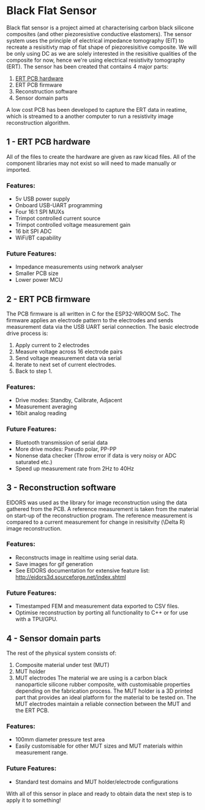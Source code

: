 # Black Flat Sensor
Black flat sensor is a project aimed at characterising carbon black silicone composites (and other piezoresistive conductive elastomers). The sensor system uses the principle of electrical impedance tomography (EIT) to recreate a resisitivty map of flat shape of piezoresisitive composite. We will be only using DC as we are solely interested in the resisitive qualities of the composite for now, hence we're using electrical resistivity tomography (ERT). The sensor has been created that contains 4 major parts:

1) [ERT PCB hardware](/README.md#1---ert-pcb-hardware)
2) ERT PCB firmware
3) Reconstruction software
4) Sensor domain parts

A low cost PCB has been developed to capture the ERT data in reatime, which is streamed to a another computer to run a resistivity image reconstruction algorithm.

## 1 - ERT PCB hardware
All of the files to create the hardware are given as raw kicad files. All of the component libraries may not exist so will need to made manually or imported.
### Features:
- 5v USB power supply
- Onboard USB-UART programming
- Four 16:1 SPI MUXs
- Trimpot controlled current source
- Trimpot controlled voltage measurement gain
- 16 bit SPI ADC
- WiFi/BT capability
### Future Features:
- Impedance measurements using network analyser
- Smaller PCB size
- Lower power MCU

## 2 - ERT PCB firmware
The PCB firmware is all written in C for the ESP32-WROOM SoC. The firmware applies an electrode pattern to the electrodes and sends measurement data via the USB UART serial connection.
The basic electrode drive process is:
1. Apply current to 2 electrodes
2. Measure voltage across 16 electrode pairs
3. Send voltage measurement data via serial
4. Iterate to next set of current electrodes.
5. Back to step 1.
### Features:
- Drive modes: Standby, Calibrate, Adjacent
- Measurement averaging
- 16bit analog reading
### Future Features:
- Bluetooth transmission of serial data
- More drive modes: Pseudo polar, PP-PP
- Nonense data checker (Throw error if data is very noisy or ADC saturated etc.)
- Speed up measurement rate from 2Hz to 40Hz

## 3 - Reconstruction software
EIDORS was used as the library for image reconstruction using the data gathered from the PCB. A reference measurement is taken from the material on start-up of the reconstruction program. The reference measurement is compared to a current measurement for change in resisitvity (\Delta R) image reconstruction.
### Features:
- Reconstructs image in realtime using serial data.
- Save images for gif generation
- See EIDORS documentation for extensive feature list: http://eidors3d.sourceforge.net/index.shtml
### Future Features:
- Timestamped FEM and measurement data exported to CSV files.
- Optimise reconstruction by porting all functionality to C++ or for use with a TPU/GPU.

## 4 - Sensor domain parts
The rest of the physical system consists of:
1. Composite material under test (MUT)
2. MUT holder
3. MUT electrodes
The material we are using is a carbon black nanoparticle silicone rubber composite, with customisable properties depending on the fabrication process. The MUT holder is a 3D printed part that provides an ideal platform for the material to be tested on. The MUT electrodes maintain a reliable connection between the MUT and the ERT PCB.
### Features:
- 100mm diameter pressure test area
- Easily customisable for other MUT sizes and MUT materials within measurement range.
### Future Features:
- Standard test domains and MUT holder/electrode configurations

With all of this sensor in place and ready to obtain data the next step is to apply it to something!



